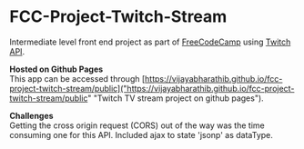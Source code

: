 # FCC-Project-Twitch-Stream
Intermediate level front end project as part of [FreeCodeCamp][fcc] using [Twitch API][twitchAPI].


**Hosted on Github Pages**  
This app can be accessed through [https://vijayabharathib.github.io/fcc-project-twitch-stream/public]("https://vijayabharathib.github.io/fcc-project-twitch-stream/public" "Twitch TV stream project on github pages").  

**Challenges**  
Getting the cross origin request (CORS) out of the way was the time consuming one for this API. Included ajax to state 'jsonp' as dataType.

[comment]: http://justfor.comments "Back reference to links"
[twitchAPI]: https://github.com/justintv/Twitch-API/blob/master/v3_resources/streams.md
[fcc]: http://freecodecamp.com/ "free code camp site"
